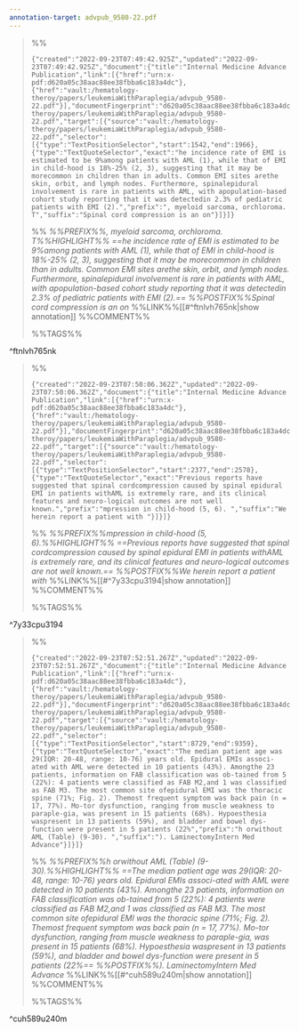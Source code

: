 ```yaml
---
annotation-target: advpub_9580-22.pdf
---
```



>%%
>```annotation-json
>{"created":"2022-09-23T07:49:42.925Z","updated":"2022-09-23T07:49:42.925Z","document":{"title":"Internal Medicine Advance Publication","link":[{"href":"urn:x-pdf:d620a05c38aac88ee38fbba6c183a4dc"},{"href":"vault:/hematology-theroy/papers/leukemiaWithParaplegia/advpub_9580-22.pdf"}],"documentFingerprint":"d620a05c38aac88ee38fbba6c183a4dc"},"uri":"vault:/hematology-theroy/papers/leukemiaWithParaplegia/advpub_9580-22.pdf","target":[{"source":"vault:/hematology-theroy/papers/leukemiaWithParaplegia/advpub_9580-22.pdf","selector":[{"type":"TextPositionSelector","start":1542,"end":1966},{"type":"TextQuoteSelector","exact":"he incidence rate of EMI is estimated to be 9%among patients with AML (1), while that of EMI in child-hood is 18%-25% (2, 3), suggesting that it may be morecommon in children than in adults. Common EMI sites arethe skin, orbit, and lymph nodes. Furthermore, spinalepidural involvement is rare in patients with AML, with apopulation-based cohort study reporting that it was detectedin 2.3% of pediatric patients with EMI (2).","prefix":", myeloid sarcoma, orchloroma. T","suffix":"Spinal cord compression is an on"}]}]}
>```
>%%
>*%%PREFIX%%, myeloid sarcoma, orchloroma. T%%HIGHLIGHT%% ==he incidence rate of EMI is estimated to be 9%among patients with AML (1), while that of EMI in child-hood is 18%-25% (2, 3), suggesting that it may be morecommon in children than in adults. Common EMI sites arethe skin, orbit, and lymph nodes. Furthermore, spinalepidural involvement is rare in patients with AML, with apopulation-based cohort study reporting that it was detectedin 2.3% of pediatric patients with EMI (2).== %%POSTFIX%%Spinal cord compression is an on*
>%%LINK%%[[#^ftnlvh765nk|show annotation]]
>%%COMMENT%%
>
>%%TAGS%%
>
^ftnlvh765nk


>%%
>```annotation-json
>{"created":"2022-09-23T07:50:06.362Z","updated":"2022-09-23T07:50:06.362Z","document":{"title":"Internal Medicine Advance Publication","link":[{"href":"urn:x-pdf:d620a05c38aac88ee38fbba6c183a4dc"},{"href":"vault:/hematology-theroy/papers/leukemiaWithParaplegia/advpub_9580-22.pdf"}],"documentFingerprint":"d620a05c38aac88ee38fbba6c183a4dc"},"uri":"vault:/hematology-theroy/papers/leukemiaWithParaplegia/advpub_9580-22.pdf","target":[{"source":"vault:/hematology-theroy/papers/leukemiaWithParaplegia/advpub_9580-22.pdf","selector":[{"type":"TextPositionSelector","start":2377,"end":2578},{"type":"TextQuoteSelector","exact":"Previous reports have suggested that spinal cordcompression caused by spinal epidural EMI in patients withAML is extremely rare, and its clinical features and neuro-logical outcomes are not well known.","prefix":"mpression in child-hood (5, 6). ","suffix":"We herein report a patient with "}]}]}
>```
>%%
>*%%PREFIX%%mpression in child-hood (5, 6).%%HIGHLIGHT%% ==Previous reports have suggested that spinal cordcompression caused by spinal epidural EMI in patients withAML is extremely rare, and its clinical features and neuro-logical outcomes are not well known.== %%POSTFIX%%We herein report a patient with*
>%%LINK%%[[#^7y33cpu3194|show annotation]]
>%%COMMENT%%
>
>%%TAGS%%
>
^7y33cpu3194


>%%
>```annotation-json
>{"created":"2022-09-23T07:52:51.267Z","updated":"2022-09-23T07:52:51.267Z","document":{"title":"Internal Medicine Advance Publication","link":[{"href":"urn:x-pdf:d620a05c38aac88ee38fbba6c183a4dc"},{"href":"vault:/hematology-theroy/papers/leukemiaWithParaplegia/advpub_9580-22.pdf"}],"documentFingerprint":"d620a05c38aac88ee38fbba6c183a4dc"},"uri":"vault:/hematology-theroy/papers/leukemiaWithParaplegia/advpub_9580-22.pdf","target":[{"source":"vault:/hematology-theroy/papers/leukemiaWithParaplegia/advpub_9580-22.pdf","selector":[{"type":"TextPositionSelector","start":8729,"end":9359},{"type":"TextQuoteSelector","exact":"The median patient age was 29(IQR: 20-48, range: 10-76) years old. Epidural EMIs associ-ated with AML were detected in 10 patients (43%). Amongthe 23 patients, information on FAB classification was ob-tained from 5 (22%): 4 patients were classified as FAB M2,and 1 was classified as FAB M3. The most common site ofepidural EMI was the thoracic spine (71%; Fig. 2). Themost frequent symptom was back pain (n = 17, 77%). Mo-tor dysfunction, ranging from muscle weakness to paraple-gia, was present in 15 patients (68%). Hypoesthesia waspresent in 13 patients (59%), and bladder and bowel dys-function were present in 5 patients (22%","prefix":"h orwithout AML (Table) (9-30). ","suffix":"). LaminectomyIntern Med Advance"}]}]}
>```
>%%
>*%%PREFIX%%h orwithout AML (Table) (9-30).%%HIGHLIGHT%% ==The median patient age was 29(IQR: 20-48, range: 10-76) years old. Epidural EMIs associ-ated with AML were detected in 10 patients (43%). Amongthe 23 patients, information on FAB classification was ob-tained from 5 (22%): 4 patients were classified as FAB M2,and 1 was classified as FAB M3. The most common site ofepidural EMI was the thoracic spine (71%; Fig. 2). Themost frequent symptom was back pain (n = 17, 77%). Mo-tor dysfunction, ranging from muscle weakness to paraple-gia, was present in 15 patients (68%). Hypoesthesia waspresent in 13 patients (59%), and bladder and bowel dys-function were present in 5 patients (22%== %%POSTFIX%%). LaminectomyIntern Med Advance*
>%%LINK%%[[#^cuh589u240m|show annotation]]
>%%COMMENT%%
>
>%%TAGS%%
>
^cuh589u240m

